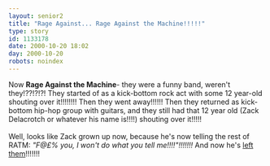 ```yaml
---
layout: senior2
title: "Rage Against... Rage Against the Machine!!!!!"
type: story
id: 1133178
date: 2000-10-20 18:02
day: 2000-10-20
robots: noindex
---
```

Now <b>Rage Against the Machine</b>- they were a funny band, weren't they!??!?!?! They started of as a kick-bottom rock act with some 12 year-old shouting over it!!!!!!!! Then they went away!!!!!! Then they returned as kick-bottom hip-hop group with guitars, and they still had that 12 year old (Zack Delacrotch or whatever his name is!!!!) shouting over it!!!!!<br/> <br/>Well, looks like Zack grown up now, because he's now telling the rest of RATM: <i>"F@£% you, I won't do what you tell me!!!!"!!!!!!!</i> And now he's <a href="http://www.cdnow.com/cgi-bin/mserver/SID=802142458/pagename=/RP/ALLSTAR/article.html/fid=227602">left them</a>!!!!!!!
